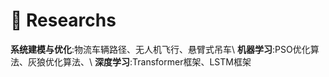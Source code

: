 # 🔬 Researchs
**系统建模与优化**:物流车辆路径、无人机飞行、悬臂式吊车\\
**机器学习**:PSO优化算法、灰狼优化算法、\\
**深度学习**:Transformer框架、LSTM框架